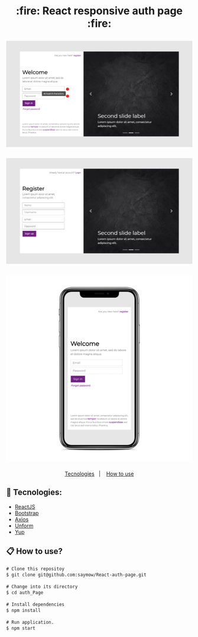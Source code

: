 <h1 align="center">
   :fire: React responsive auth page :fire:
</h1>
<h2 align="center">
  <img src="https://github.com/saymow/React-auth-page/blob/master/photos/login.png">
  <br>
  <br>
  <img src="https://github.com/saymow/React-auth-page/blob/master/photos/register.png">
  <br>
  <br>
  <img src="https://github.com/saymow/React-auth-page/blob/master/photos/smartphone.png">
</h2>

<p align="center">
  <a href="#rocket-Tecnologies:">Tecnologies</a>&nbsp;&nbsp;&nbsp;|&nbsp;&nbsp;&nbsp;
  <a href="#information-How-to-use?">How to use</a>
</p>

## :rocket: Tecnologies:

* [ReactJS](https://reactjs.org/)
* [Bootstrap](https://getbootstrap.com/)
* [Axios](https://github.com/axios/axios)
* [Unform](https://github.com/Rocketseat/unform)
* [Yup](https://github.com/jquense/yup)



## :clipboard: How to use?

```
# Clone this repositoy
$ git clone git@github.com:saymow/React-auth-page.git

# Change into its directory
$ cd auth_Page

# Install dependencies
$ npm install

# Run application.
$ npm start
```

